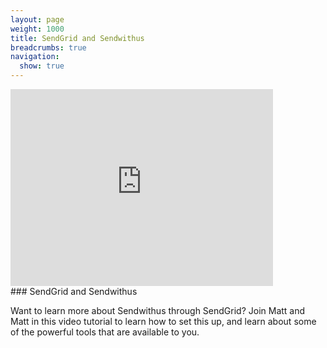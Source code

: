 ```yaml
---
layout: page
weight: 1000
title: SendGrid and Sendwithus
breadcrumbs: true
navigation:
  show: true
---
```


<div class="video-container" itemprop="video" itemscope itemtype="http://schema.org/VideoObject">
<meta itemprop="name" content="{{ page.title }}"><iframe width="420" height="315" src="https://www.youtube.com/embed/zsWAOGr_ksQ" frameborder="0" allowfullscreen></iframe>

</div>
### SendGrid and Sendwithus

Want to learn more about Sendwithus through SendGrid? Join Matt and Matt in this video tutorial to learn how to set this up, and learn about some of the powerful tools that are available to you.
